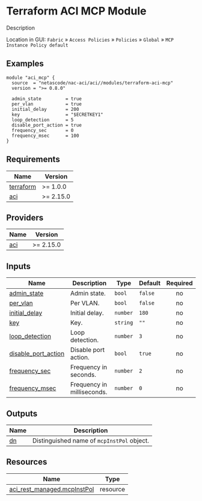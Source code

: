 <!-- BEGIN_TF_DOCS -->
# Terraform ACI MCP Module

Description

Location in GUI:
`Fabric` » `Access Policies` » `Policies` » `Global` » `MCP Instance Policy default`

## Examples

```hcl
module "aci_mcp" {
  source  = "netascode/nac-aci/aci//modules/terraform-aci-mcp"
  version = ">= 0.8.0"

  admin_state         = true
  per_vlan            = true
  initial_delay       = 200
  key                 = "$ECRETKEY1"
  loop_detection      = 5
  disable_port_action = true
  frequency_sec       = 0
  frequency_msec      = 100
}
```

## Requirements

| Name | Version |
|------|---------|
| <a name="requirement_terraform"></a> [terraform](#requirement\_terraform) | >= 1.0.0 |
| <a name="requirement_aci"></a> [aci](#requirement\_aci) | >= 2.15.0 |

## Providers

| Name | Version |
|------|---------|
| <a name="provider_aci"></a> [aci](#provider\_aci) | >= 2.15.0 |

## Inputs

| Name | Description | Type | Default | Required |
|------|-------------|------|---------|:--------:|
| <a name="input_admin_state"></a> [admin\_state](#input\_admin\_state) | Admin state. | `bool` | `false` | no |
| <a name="input_per_vlan"></a> [per\_vlan](#input\_per\_vlan) | Per VLAN. | `bool` | `false` | no |
| <a name="input_initial_delay"></a> [initial\_delay](#input\_initial\_delay) | Initial delay. | `number` | `180` | no |
| <a name="input_key"></a> [key](#input\_key) | Key. | `string` | `""` | no |
| <a name="input_loop_detection"></a> [loop\_detection](#input\_loop\_detection) | Loop detection. | `number` | `3` | no |
| <a name="input_disable_port_action"></a> [disable\_port\_action](#input\_disable\_port\_action) | Disable port action. | `bool` | `true` | no |
| <a name="input_frequency_sec"></a> [frequency\_sec](#input\_frequency\_sec) | Frequency in seconds. | `number` | `2` | no |
| <a name="input_frequency_msec"></a> [frequency\_msec](#input\_frequency\_msec) | Frequency in milliseconds. | `number` | `0` | no |

## Outputs

| Name | Description |
|------|-------------|
| <a name="output_dn"></a> [dn](#output\_dn) | Distinguished name of `mcpInstPol` object. |

## Resources

| Name | Type |
|------|------|
| [aci_rest_managed.mcpInstPol](https://registry.terraform.io/providers/CiscoDevNet/aci/latest/docs/resources/rest_managed) | resource |
<!-- END_TF_DOCS -->